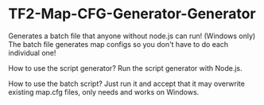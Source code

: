 # TF2-Map-CFG-Generator-Generator
Generates a batch file that anyone without node.js can run! (Windows only)
The batch file generates map configs so you don't have to do each individual one!

How to use the script generator?
Run the script generator with Node.js.

How to use the batch script?
Just run it and accept that it may overwrite existing map.cfg files, only needs and works on Windows.
